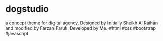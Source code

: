 # dogstudio
a concept theme for digital agency, Designed by Initially Sheikh Al Raihan and modified by Farzan Faruk. Developed by Me. #html #css #bootstrap #javascript
